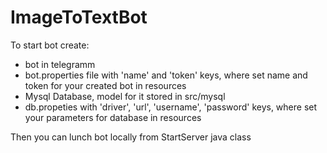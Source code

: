 # ImageToTextBot
To start bot create:
 - bot in telegramm 
 - bot.properties file with 'name' and 'token' keys, where set name and token for your created bot in resources
 - Mysql Database, model for it stored in src/mysql
 - db.propeties with 'driver', 'url', 'username', 'password' keys, where set your parameters for database in resources
 
Then you can lunch bot locally from StartServer java class
